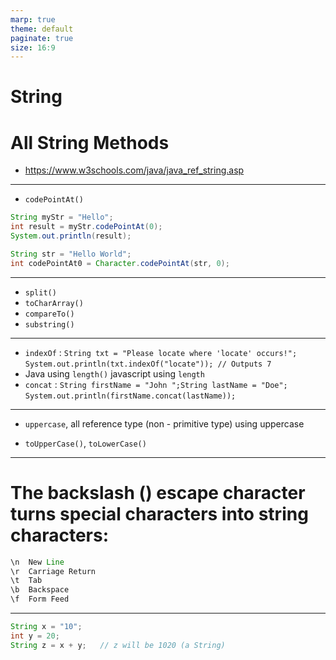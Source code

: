 ```yaml
---
marp: true
theme: default
paginate: true
size: 16:9
---
```


# String

# All String Methods

- https://www.w3schools.com/java/java_ref_string.asp

---

- `codePointAt()`

```java
String myStr = "Hello";
int result = myStr.codePointAt(0);
System.out.println(result);

String str = "Hello World";
int codePointAt0 = Character.codePointAt(str, 0);
```

---

- `split()`
- `toCharArray()`
- `compareTo()`
- `substring()`

---

- `indexOf` : `String txt = "Please locate where 'locate' occurs!";`
  `System.out.println(txt.indexOf("locate")); // Outputs 7`
- Java using `length()` javascript using `length`
- `concat` : `String firstName = "John ";String lastName = "Doe";`
  `System.out.println(firstName.concat(lastName));`

---

- `uppercase`, all reference type (non - primitive type) using uppercase

- `toUpperCase()`, `toLowerCase()`

---

# The backslash (\) escape character turns special characters into string characters:

```java
\n	New Line
\r	Carriage Return
\t	Tab
\b	Backspace
\f	Form Feed
```

---

```java
String x = "10";
int y = 20;
String z = x + y;   // z will be 1020 (a String)
```
